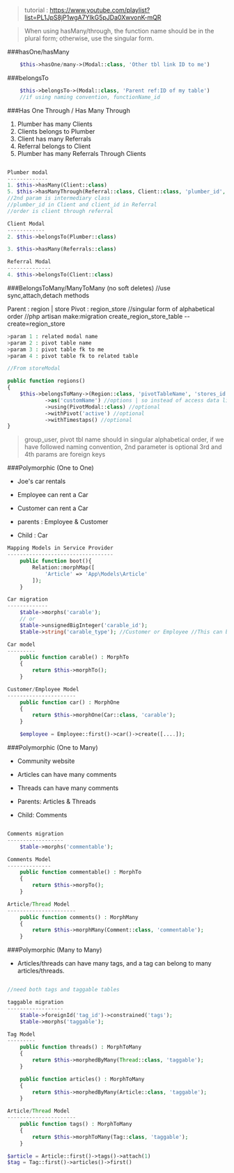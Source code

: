 > tutorial : https://www.youtube.com/playlist?list=PL1JpS8jP1wgA7YIkG5pJDa0XwvonK-mQR

> When using hasMany/through, the function name should be in the plural form; otherwise, use the singular form.

###hasOne/hasMany

```php
    $this->hasOne/many->(Modal::class, 'Other tbl link ID to me')
```

###belongsTo

```php
    $this->belongsTo->(Modal::class, 'Parent ref:ID of my table')
    //if using naming convention, functionName_id
```

###Has One Through / Has Many Through

1. Plumber has many Clients
2. Clients belongs to Plumber
3. Client has many Referrals
4. Referral belongs to Client
5. Plumber has many Referrals Through Clients

```php

Plumber modal
-------------
1. $this->hasMany(Client::class)
5. $this->hasManyThrough(Referral::class, Client::class, 'plumber_id', 'client_id')
//2nd param is intermediary class
//plumber_id in Client and client_id in Referral
//order is client through referral

Client Modal
------------
2. $this->belongsTo(Plumber::class)

3. $this->hasMany(Referrals::class)

Referral Modal
--------------
4. $this->belongsTo(Client::class)
```

###BelongsToMany/ManyToMany (no soft deletes) //use sync,attach,detach methods

Parent : region | store
Pivot : region_store //singular form of alphabetical order
//php artisan make:migration create_region_store_table --create=region_store

```php
>param 1 : related modal name
>param 2 : pivot table name
>param 3 : pivot table fk to me
>param 4 : pivot table fk to related table

//From storeModal

public function regions()
{
    $this->belongsToMany->(Region::class, 'pivotTableName', 'stores_id', 'regions_id')
            ->as('customName') //options | so instead of access data like ->pivot->name, can access like >customName->name
            ->using(PivotModal::class) //optional
            ->withPivot('active') //optional
            ->withTimestaps() //optional
}
```

> group_user, pivot tbl name should in singular alphabetical order, if we have followed naming convention, 2nd parameter is optional
> 3rd and 4th params are foreign keys

###Polymorphic (One to One)

-   Joe's car rentals

-   Employee can rent a Car
-   Customer can rent a Car

-   parents : Employee & Customer
-   Child : Car

```php
Mapping Models in Service Provider
----------------------------------
    public function boot(){
        Relation::morphMap([
            'Article' => 'App\Models\Article'
        ]);
    }

Car migration
-------------
    $table->morphs('carable');
    // or
    $table->unsignedBigInteger('carable_id');
    $table->string('carable_type'); //Customer or Employee //This can be aliased in a service provider; otherwise, it saves the full path of the model in the database column.

Car model
---------
    public function carable() : MorphTo
    {
        return $this->morphTo();
    }

Customer/Employee Model
----------------------
    public function car() : MorphOne
    {
        return $this->morphOne(Car::class, 'carable');
    }

    $employee = Employee::first()->car()->create([....]);
```

###Polymorphic (One to Many)

-   Community website

-   Articles can have many comments
-   Threads can have many comments

-   Parents: Articles & Threads
-   Child: Comments

```php

Comments migration
------------------
    $table->morphs('commentable');

Comments Model
--------------
    public function commentable() : MorphTo
    {
        return $this->morpTo();
    }

Article/Thread Model
----------------------
    public function comments() : MorphMany
    {
        return $this->morphMany(Comment::class, 'commentable');
    }

```

###Polymorphic (Many to Many)

-   Articles/threads can have many tags, and a tag can belong to many articles/threads.

```php

//need both tags and taggable tables

taggable migration
------------------
    $table->foreignId('tag_id')->constrained('tags');
    $table->morphs('taggable');

Tag Model
---------
    public function threads() : MorphToMany
    {
        return $this->morphedByMany(Thread::class, 'taggable');
    }

    public function articles() : MorphToMany
    {
        return $this->morphedByMany(Article::class, 'taggable');
    }

Article/Thread Model
----------------------
    public function tags() : MorphToMany
    {
        return $this->morphToMany(Tag::class, 'taggable');
    }

$article = Article::first()->tags()->attach(1)
$tag = Tag::first()->articles()->first()
```
